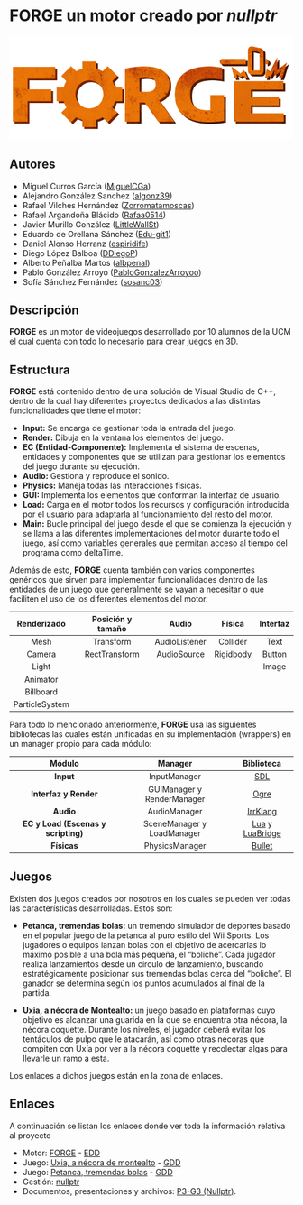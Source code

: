 # FORGE un motor creado por *nullptr*

![FORGE-Logo](https://github.com/UCM-FDI-DISIA/FORGE/blob/main/FORGE-Logo.png)

## Autores
- Miguel Curros García ([MiguelCGa](https://github.com/MiguelCGa))
- Alejandro González Sanchez ([algonz39](https://github.com/algonz39))
- Rafael Vilches Hernández ([Zorromatamoscas](https://github.com/Zorromatamoscas))
- Rafael Argandoña Blácido ([Rafaa0514](https://github.com/Rafaa0514))
- Javier Murillo González ([LittleWallSt](https://github.com/LittleWallSt))
- Eduardo de Orellana Sánchez ([Edu-git1](https://github.com/Edu-git1))
- Daniel Alonso Herranz ([espiridife](https://github.com/espiridifen))
- Diego López Balboa ([DDiegoP](https://github.com/DDiegoP))
- Alberto Peñalba Martos ([albpenal](https://github.com/albpenal))
- Pablo González Arroyo ([PabloGonzalezArroyoo](https://github.com/PabloGonzalezArroyoo))
- Sofía Sánchez Fernández ([sosanc03](https://github.com/sosanc03))

## Descripción
**FORGE** es un motor de videojuegos desarrollado por 10 alumnos de la UCM el cual cuenta con todo lo necesario para crear juegos en 3D.

## Estructura
**FORGE** está contenido dentro de una solución de Visual Studio de C++, dentro de la cual hay diferentes proyectos dedicados a las distintas funcionalidades que tiene el motor:
- **Input:** Se encarga de gestionar toda la entrada del juego.
- **Render:** Dibuja en la ventana los elementos del juego.
- **EC (Entidad-Componente):** Implementa el sistema de escenas, entidades y componentes que se utilizan para gestionar los elementos del juego durante su ejecución.
- **Audio:** Gestiona y reproduce el sonido.
- **Physics:** Maneja todas las interacciones físicas.
- **GUI:** Implementa los elementos que conforman la interfaz de usuario.
- **Load:** Carga en el motor todos los recursos y configuración introducida por el usuario para adaptarla al funcionamiento del resto del motor.
- **Main:** Bucle principal del juego desde el que se comienza la ejecución y se llama a las diferentes implementaciones del motor durante todo el juego, así como variables generales que permitan
acceso al tiempo del programa como deltaTime.

Además de esto, **FORGE** cuenta también con varios componentes genéricos que sirven para implementar funcionalidades dentro de las entidades de un juego que generalmente se vayan a necesitar o que
faciliten el uso de los diferentes elementos del motor.

| Renderizado    | Posición y tamaño | Audio         | Física    | Interfaz |
|:--------------:|:-----------------:|:-------------:|:---------:|:--------:|
| Mesh           | Transform         | AudioListener | Collider  | Text     |
| Camera         | RectTransform     | AudioSource   | Rigidbody | Button   |
| Light          |                   |               |           | Image    |
| Animator       |                   |               |           |          |
| Billboard      |                   |               |           |          |
| ParticleSystem |                   |               |           |          |

Para todo lo mencionado anteriormente, **FORGE** usa las siguientes bibliotecas las cuales están unificadas en su implementación (wrappers) en un manager propio para cada módulo:

| Módulo                              | Manager                    | Biblioteca                                                                         |
|:-----------------------------------:|:--------------------------:|:----------------------------------------------------------------------------------:|
| **Input**                           | InputManager               | [SDL](https://www.libsdl.org)                                                      |
| **Interfaz y Render**               | GUIManager y RenderManager | [Ogre](https://www.ogre3d.org)                                                     |
| **Audio**                           | AudioManager               | [IrrKlang](https://www.ambiera.com/irrklang/)                                      |
| **EC y Load (Escenas y scripting)** | SceneManager y LoadManager | [Lua](https://www.lua.org) y [LuaBridge](https://github.com/vinniefalco/LuaBridge) |
| **Físicas**                         | PhysicsManager             | [Bullet](https://pybullet.org/wordpress/)                                          |

## Juegos
Existen dos juegos creados por nosotros en los cuales se pueden ver todas las características desarrolladas. Estos son:

- **Petanca, tremendas bolas:** un tremendo simulador de deportes basado en el popular juego de la petanca al puro estilo del Wii Sports. Los jugadores o equipos lanzan bolas con el objetivo de acercarlas
lo máximo posible a una bola más pequeña, el “boliche”. Cada jugador realiza lanzamientos desde un círculo de lanzamiento, buscando estratégicamente posicionar sus tremendas bolas cerca del “boliche”. El
ganador se determina según los puntos acumulados al final de la partida.

- **Uxia, a nécora de Montealto:** un juego basado en plataformas cuyo objetivo es alcanzar una guarida en la que se encuentra otra nécora, la nécora coquette. Durante los niveles, el jugador deberá evitar
los tentáculos de pulpo que le atacarán, así como otras nécoras que compiten con Uxía por ver a la nécora coquette y recolectar algas para llevarle un ramo a esta.

Los enlaces a dichos juegos están en la zona de enlaces.

## Enlaces
A continuación se listan los enlaces donde ver toda la información relativa al proyecto

- Motor: [FORGE](https://github.com/UCM-FDI-DISIA/FORGE) - [EDD](https://docs.google.com/document/d/1gnY79ZN1rDgsFYOg8CUmBzGkRfKNqf5E0Gg3asBUjL4/edit?usp=sharing)
- Juego: [Uxia, a nécora de montealto](https://github.com/UCM-FDI-DISIA/Uxia_a_necora_de_Montealto) - [GDD](https://docs.google.com/document/d/1qhXG5eayVSIhVhaa-odtMs7WHkoYvobOv148bnzgtfA/edit?usp=sharing)
- Juego: [Petanca, tremendas bolas](https://github.com/UCM-FDI-DISIA/PetancaTremendasBolas) - [GDD](https://docs.google.com/document/d/1KWhTAMYCEv_KCxSgf4dUYAY_Zr1mSU1htN8rSdoUbd0/edit?usp=sharing)
- Gestión: [nullptr](https://github.com/orgs/UCM-FDI-DISIA/projects/39)
- Documentos, presentaciones y archivos: [P3-G3 (Nullptr)](https://drive.google.com/drive/folders/1CcqhdkfPwWD9lIRAc1RixdXn9I-TEb-7?usp=sharing).
